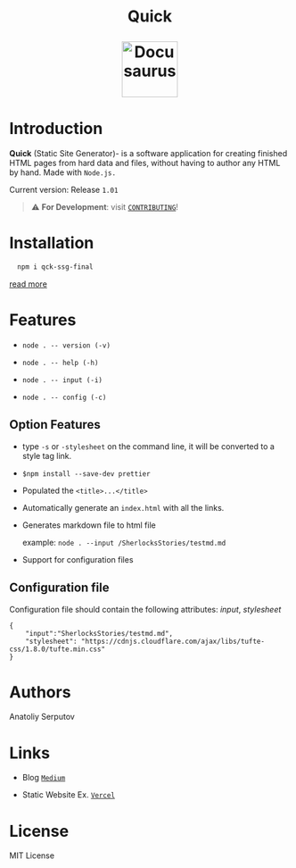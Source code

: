<h1 align="center">
  <p align="center">Quick</p>
  <a href="https://github.com/aserputov/QckStaticSiteGenerator"><img src="https://github.com/aserputov/QckStaticSiteGenerator/blob/main/assets/Screen%20Shot%202021-11-23%20at%201.54.27%20AM.png?raw=true" alt="Docusaurus" height="100px"></a>
</h1>

# Introduction

**Quick** (Static Site Generator)- is a software application for creating finished HTML pages from hard data and files, without having to author any HTML by hand. Made with `Node.js.`

Current version: Release `1.01`

> :warning: **For Development**: visit [`CONTRIBUTING`](https://github.com/aserputov/QckStaticSiteGenerator/blob/main/CONTRIBUTING.md)!

# Installation

```bash
  npm i qck-ssg-final
```

[read more](https://www.npmjs.com/package/qck-ssg-final)

# Features

- `node . -- version (-v) `

- `node . -- help (-h)`

- `node . -- input (-i)`

- `node . -- config (-c)`

## Option Features

- type `-s` or `-stylesheet` on the command line, it will be converted to a style tag link.

- `$npm install --save-dev prettier`

- Populated the `<title>...</title>`

- Automatically generate an `index.html` with all the links.

- Generates markdown file to html file

  example: `node . --input /SherlocksStories/testmd.md`

- Support for configuration files

## Configuration file

Configuration file should contain the following attributes: _input_, _stylesheet_

```
{
    "input":"SherlocksStories/testmd.md",
    "stylesheet": "https://cdnjs.cloudflare.com/ajax/libs/tufte-css/1.8.0/tufte.min.css"
}
```

# Authors

Anatoliy Serputov

# Links

- Blog [`Medium`](https://medium.com/@aserputov/qck-ssg-eb593782b856)

- Static Website Ex. [`Vercel`](https://cli-ssg-qck-cmp74iuwg-aserputov.vercel.app)

# License

MIT License
